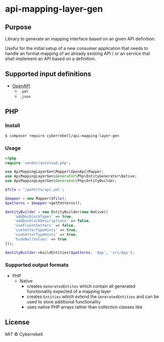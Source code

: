 # api-mapping-layer-gen

## Purpose 

Library to generate an mapping interface based on an given API definition.

Useful for the initial setup of a new consumer application that needs to handle an format mapping
of an already existing API / or an service that shall implement an API based on a definition. 

## Supported input definitions

* [OpenAPI](https://www.openapis.org/)
    * `.yml`
    * `.json`

## PHP

### Install

```sh
$ composer require cyberrebell/api-mapping-layer-gen
```

### Usage

```php
<?php
require 'vendor/autoload.php';

use ApiMappingLayerGen\Mapper\OpenApi\Mapper;
use ApiMappingLayerGen\Generator\Php\EntityGenerator\Native;
use ApiMappingLayerGen\Generator\Php\EntityBuilder;

$file = '/path/to/api.yml';

$mapper = new Mapper($file);
$patterns = $mapper->getPatterns();

$entityBuilder = new EntityBuilder(new Native([
    'addDocblockTypes' => true,
    'addDocblockDescriptions' => false,
    'useFluentSetters' => false,
    'useSetterTypeHints' => true,
    'useGetterTypeHints' => true,
    'hideNullValues' => true
]));

$entityBuilder->buildEntities($patterns, 'App', 'src/App');
```

### Supported output formats

* PHP
    * Native
        * creates `GeneratedEntites` which contain all generated functionality expected of a mapping layer
        * creates `Entities` which extend the `GeneratedEntities` and can be used to store additional functionality
        * uses native PHP arrays rather than collection classes like

## License

MIT © Cyberrebell
